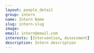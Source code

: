 ```yaml
---
layout: people_detail
group: intern
name: Intern Name
slug: intern-slug
image: 
email: intern@email.com
interests: [Intervention, Assessment]
description: Intern description
---
```

